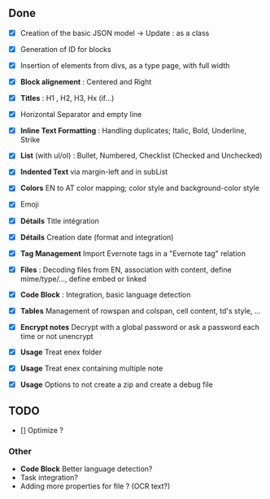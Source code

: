 
## Done
- [x] Creation of the basic JSON model -> Update : as a class

- [x] Generation of ID for blocks
- [x]  Insertion of elements from divs, as a type page, with full width
- [x] **Block alignement** : Centered and Right
- [x] **Titles** : H1 , H2, H3, Hx (if...)
- [x] Horizontal Separator and empty line
- [x] **Inline Text Formatting** : Handling duplicates; Italic, Bold, Underline, Strike
- [x] **List** (with ul/ol) : Bullet, Numbered, Checklist (Checked and Unchecked)
- [x] **Indented Text** via margin-left and in subList
- [x] **Colors** EN to AT color mapping; color style and background-color style
- [x] Emoji

- [x] **Détails** Title intégration
- [x] **Détails** Creation date (format and integration)
- [x] **Tag Management** Import Evernote tags in a "Evernote tag" relation

- [x] **Files** : Decoding files from EN, association with content, define mime/type/..., define embed or linked
- [x] **Code Block** : Integration, basic language detection
- [x] **Tables** Management of rowspan and colspan, cell content, td's style, ...
- [x] **Encrypt notes** Decrypt with a global password or ask a password each time or not unencrypt

- [x] **Usage** Treat enex folder
- [x] **Usage** Treat enex containing multiple note
- [x] **Usage** Options to not create a zip and create a debug file

## TODO
- [] Optimize ? 

### Other
- **Code Block** Better language detection?
- Task integration?
- Adding more properties for file ? (OCR text?)
